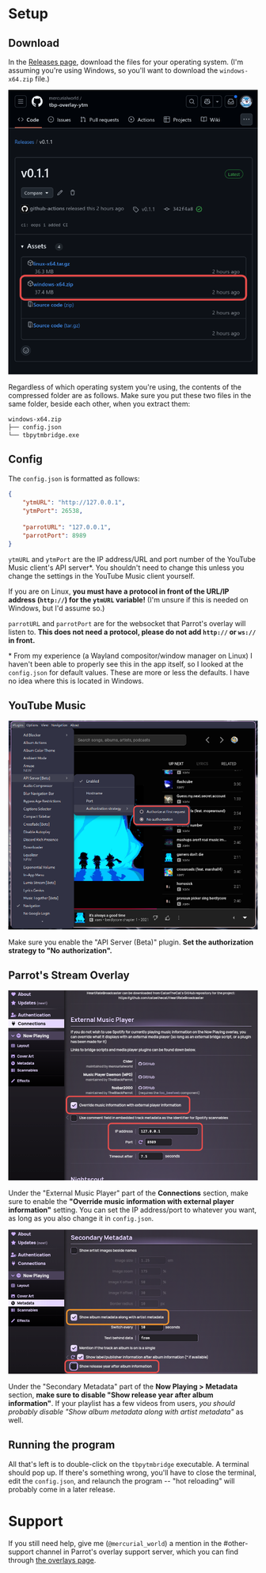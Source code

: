# Setup

## Download

In the [Releases page](https://github.com/mercurialworld/tbp-overlay-ytm/releases/latest), download the files for your operating system. (I'm assuming you're using Windows, so you'll want to download the `windows-x64.zip` file.)

![A screenshot of the releases page for this program. The "windows-x64.zip" asset is highlighted.](assets/ghreleases.png)

Regardless of which operating system you're using, the contents of the compressed folder are as follows. Make sure you put these two files in the same folder, beside each other, when you extract them:

```
windows-x64.zip
├── config.json
└── tbpytmbridge.exe
```
## Config 

The `config.json` is formatted as follows:

```json
{
    "ytmURL": "http://127.0.0.1",
    "ytmPort": 26538,

    "parrotURL": "127.0.0.1",
    "parrotPort": 8989
}
```

`ytmURL` and `ytmPort` are the IP address/URL and port number of the YouTube Music client's API server\*. You shouldn't need to change this unless you change the settings in the YouTube Music client yourself.

If you are on Linux, **you must have a protocol in front of the URL/IP address (`http://`) for the `ytmURL` variable!** (I'm unsure if this is needed on Windows, but I'd assume so.)

`parrotURL` and `parrotPort` are for the websocket that Parrot's overlay will listen to. **This does not need a protocol, please do not add `http://` or `ws://` in front.**

\* From my experience (a Wayland compositor/window manager on Linux) I haven't been able to properly see this in the app itself, so I looked at the `config.json` for default values. These are more or less the defaults. I have no idea where this is located in Windows.

## YouTube Music

![A picture of th-ch's YouTube Music client. There is a long dropdown of plugins. The "API Server (Beta)" plugin is hovered over. It is enabled, and of note is that the "Authorization strategy" option is set to "No authorization".](assets/ytmclientsettings.png)

Make sure you enable the "API Server (Beta)" plugin. **Set the authorization strategy to "No authorization".** 

## Parrot's Stream Overlay

![A screenshot of TheBlackParrot's overlay settings, specifically, the "Connections" section. It is currently in the "External Music Player" section. "Override music information with external player information" is enabled, and the port has been changed to 8989.](assets/tbpconnections.png)

Under the "External Music Player" part of the **Connections** section, make sure to enable the **"Override music information with external player information"** setting. You can set the IP address/port to whatever you want, as long as you also change it in `config.json`.

![A screenshot of TheBlackParrot's overlay settings, specifically, the "Now Playing" section. It is currently in the "Secondary Metadata" part of the Metadata subsection. "Show album metadata along with artist metadata" is highlighted in case someone wants to disable it, and "Show release year after album information" is disabled.](assets/tbpmetadata.png)

Under the "Secondary Metadata" part of the **Now Playing > Metadata** section, **make sure to disable "Show release year after album information"**. If your playlist has a few videos from users, *you should probably disable "Show album metadata along with artist metadata"* as well.

## Running the program

All that's left is to double-click on the `tbpytmbridge` executable. A terminal should pop up. If there's something wrong, you'll have to close the terminal, edit the `config.json`, and relaunch the program -- "hot reloading" will probably come in a later release.

# Support

If you still need help, give me (`@mercurial_world`) a mention in the #other-support channel in Parrot's overlay support server, which you can find through [the overlays page](https://theblackparrot.me/overlays/).